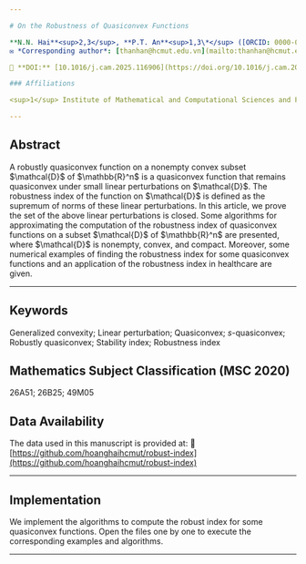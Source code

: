 ```yaml
---

# On the Robustness of Quasiconvex Functions

**N.N. Hai**<sup>2,3</sup>, **P.T. An**<sup>1,3\*</sup> ([ORCID: 0000-0002-1903-3510](https://orcid.org/0000-0002-1903-3510)), **N.H. Hai**<sup>1,3</sup>
✉ *Corresponding author*: [thanhan@hcmut.edu.vn](mailto:thanhan@hcmut.edu.vn)

📄 **DOI:** [10.1016/j.cam.2025.116906](https://doi.org/10.1016/j.cam.2025.116906)

### Affiliations

<sup>1</sup> Institute of Mathematical and Computational Sciences and Faculty of Applied Science, Ho Chi Minh City University of Technology, 268 Ly Thuong Kiet Street, District 10, Ho Chi Minh City, Viet Nam <sup>2</sup> Department of Mathematics, International University, Ho Chi Minh City, Viet Nam <sup>3</sup> Vietnam National University Ho Chi Minh City, Linh Trung Ward, Thu Duc City, Ho Chi Minh City, Viet Nam

---
```


## Abstract

A robustly quasiconvex function on a nonempty convex subset \$\mathcal{D}\$ of \$\mathbb{R}^n\$ is a quasiconvex function that remains quasiconvex under small linear perturbations on \$\mathcal{D}\$. The robustness index of the function on \$\mathcal{D}\$ is defined as the supremum of norms of these linear perturbations. In this article, we prove the set of the above linear perturbations is closed. Some algorithms for approximating the computation of the robustness index of quasiconvex functions on a subset \$\mathcal{D}\$ of \$\mathbb{R}^n\$ are presented, where \$\mathcal{D}\$ is nonempty, convex, and compact. Moreover, some numerical examples of finding the robustness index for some quasiconvex functions and an application of the robustness index in healthcare are given.

---

## Keywords

Generalized convexity; Linear perturbation; Quasiconvex; *s*-quasiconvex; Robustly quasiconvex; Stability index; Robustness index

## Mathematics Subject Classification (MSC 2020)

26A51; 26B25; 49M05

## Data Availability

The data used in this manuscript is provided at:
🔗 [https://github.com/hoanghaihcmut/robust-index](https://github.com/hoanghaihcmut/robust-index)

---

## Implementation

We implement the algorithms to compute the robust index for some quasiconvex functions.
Open the files one by one to execute the corresponding examples and algorithms.

---
